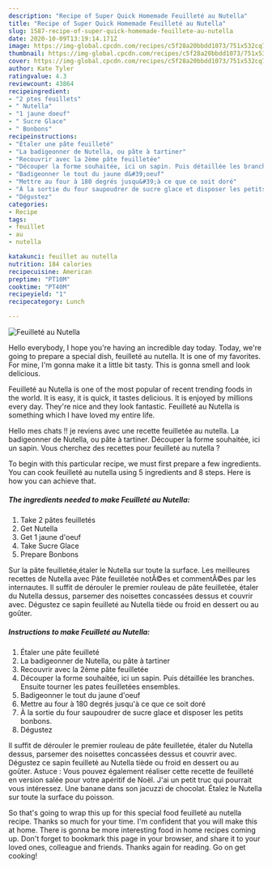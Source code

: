 ```yaml
---
description: "Recipe of Super Quick Homemade Feuilleté au Nutella"
title: "Recipe of Super Quick Homemade Feuilleté au Nutella"
slug: 1587-recipe-of-super-quick-homemade-feuillete-au-nutella
date: 2020-10-09T13:19:14.171Z
image: https://img-global.cpcdn.com/recipes/c5f28a20bbdd1073/751x532cq70/feuillete-au-nutella-photo-principale-de-la-recette.jpg
thumbnail: https://img-global.cpcdn.com/recipes/c5f28a20bbdd1073/751x532cq70/feuillete-au-nutella-photo-principale-de-la-recette.jpg
cover: https://img-global.cpcdn.com/recipes/c5f28a20bbdd1073/751x532cq70/feuillete-au-nutella-photo-principale-de-la-recette.jpg
author: Kate Tyler
ratingvalue: 4.3
reviewcount: 43864
recipeingredient:
- "2 ptes feuillets"
- " Nutella"
- "1 jaune doeuf"
- " Sucre Glace"
- " Bonbons"
recipeinstructions:
- "Étaler une pâte feuilleté"
- "La badigeonner de Nutella, ou pâte à tartiner"
- "Recouvrir avec la 2ème pâte feuilletée"
- "Découper la forme souhaitée, ici un sapin. Puis détaillée les branches. Ensuite tourner les pates feuilletées ensembles."
- "Badigeonner le tout du jaune d&#39;oeuf"
- "Mettre au four à 180 degrés jusqu&#39;à ce que ce soit doré"
- "À la sortie du four saupoudrer de sucre glace et disposer les petits bonbons."
- "Dégustez"
categories:
- Recipe
tags:
- feuillet
- au
- nutella

katakunci: feuillet au nutella 
nutrition: 184 calories
recipecuisine: American
preptime: "PT10M"
cooktime: "PT40M"
recipeyield: "1"
recipecategory: Lunch

---
```



![Feuilleté au Nutella](https://img-global.cpcdn.com/recipes/c5f28a20bbdd1073/751x532cq70/feuillete-au-nutella-photo-principale-de-la-recette.jpg)

Hello everybody, I hope you're having an incredible day today. Today, we're going to prepare a special dish, feuilleté au nutella. It is one of my favorites. For mine, I'm gonna make it a little bit tasty. This is gonna smell and look delicious.

Feuilleté au Nutella is one of the most popular of recent trending foods in the world. It is easy, it is quick, it tastes delicious. It is enjoyed by millions every day. They're nice and they look fantastic. Feuilleté au Nutella is something which I have loved my entire life.

Hello mes chats !! je reviens avec une recette feuilletée au nutella. La badigeonner de Nutella, ou pâte à tartiner. Découper la forme souhaitée, ici un sapin. Vous cherchez des recettes pour feuilleté au nutella ?


To begin with this particular recipe, we must first prepare a few ingredients. You can cook feuilleté au nutella using 5 ingredients and 8 steps. Here is how you can achieve that.

<!--inarticleads1-->

##### The ingredients needed to make Feuilleté au Nutella:

1. Take 2 pâtes feuilletés
1. Get  Nutella
1. Get 1 jaune d&#39;oeuf
1. Take  Sucre Glace
1. Prepare  Bonbons


Sur la pâte feuilletée,étaler le Nutella sur toute la surface. Les meilleures recettes de Nutella avec Pâte feuilletée notÃ©es et commentÃ©es par les internautes. Il suffit de dérouler le premier rouleau de pâte feuilletée, étaler du Nutella dessus, parsemer des noisettes concassées dessus et couvrir avec. Dégustez ce sapin feuilleté au Nutella tiède ou froid en dessert ou au goûter. 

<!--inarticleads2-->

##### Instructions to make Feuilleté au Nutella:

1. Étaler une pâte feuilleté
1. La badigeonner de Nutella, ou pâte à tartiner
1. Recouvrir avec la 2ème pâte feuilletée
1. Découper la forme souhaitée, ici un sapin. Puis détaillée les branches. Ensuite tourner les pates feuilletées ensembles.
1. Badigeonner le tout du jaune d&#39;oeuf
1. Mettre au four à 180 degrés jusqu&#39;à ce que ce soit doré
1. À la sortie du four saupoudrer de sucre glace et disposer les petits bonbons.
1. Dégustez


Il suffit de dérouler le premier rouleau de pâte feuilletée, étaler du Nutella dessus, parsemer des noisettes concassées dessus et couvrir avec. Dégustez ce sapin feuilleté au Nutella tiède ou froid en dessert ou au goûter. Astuce : Vous pouvez également réaliser cette recette de feuilleté en version salée pour votre apéritif de Noël. J&#39;ai un petit truc qui pourrait vous intéressez. Une banane dans son jacuzzi de chocolat. Étalez le Nutella sur toute la surface du poisson. 

So that's going to wrap this up for this special food feuilleté au nutella recipe. Thanks so much for your time. I'm confident that you will make this at home. There is gonna be more interesting food in home recipes coming up. Don't forget to bookmark this page in your browser, and share it to your loved ones, colleague and friends. Thanks again for reading. Go on get cooking!
